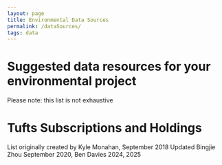 ```yaml
---
layout: page
title: Environmental Data Sources
permalink: /dataSources/
tags: data
---
```

# Suggested data resources for your environmental project
Please note: this list is not exhaustive

# Tufts Subscriptions and Holdings



List originally created by Kyle Monahan, September 2018
Updated Bingjie Zhou September 2020, Ben Davies 2024, 2025
